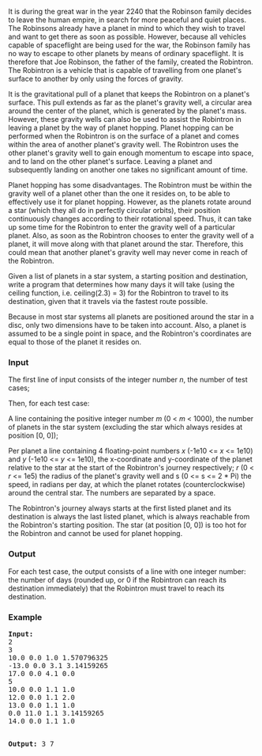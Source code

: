 <p>It is during the great war in the year 2240 that the Robinson family decides to leave the human
empire, in search for more peaceful and quiet places. The Robinsons already have a planet in
mind to which they wish to travel and want to get there as soon as possible. However, because
all vehicles capable of spaceflight are being used for the war, the Robinson family has no way to
escape to other planets by means of ordinary spaceflight. It is therefore that Joe Robinson, the
father of the family, created the Robintron. The Robintron is a vehicle that is capable of travelling
from one planet's surface to another by only using the forces of gravity.
</p><p>It is the gravitational pull of a planet that keeps the Robintron on a planet's surface. This
pull extends as far as the planet's gravity well, a circular area around the center of the planet,
which is generated by the planet's mass. However, these gravity wells can also be used to assist
the Robintron in leaving a planet by the way of planet hopping. Planet hopping can be performed
when the Robintron is on the surface of a planet and comes within the area of another planet's
gravity well. The Robintron uses the other planet's gravity well to gain enough momentum to
escape into space, and to land on the other planet's surface. Leaving a planet and subsequently
landing on another one takes no significant amount of time.
</p><p>Planet hopping has some disadvantages. The Robintron must be within the gravity well of a
planet other than the one it resides on, to be able to effectively use it for planet hopping. However,
as the planets rotate around a star (which they all do in perfectly circular orbits), their position
continuously changes according to their rotational speed. Thus, it can take up some time for the
Robintron to enter the gravity well of a particular planet. Also, as soon as the Robintron chooses
to enter the gravity well of a planet, it will move along with that planet around the star. Therefore,
this could mean that another planet's gravity well may never come in reach of the Robintron.
</p><p>Given a list of planets in a star system, a starting position and destination, write a program
that determines how many days it will take (using the ceiling function, i.e. ceiling(2.3) = 3) for
the Robintron to travel to its destination, given that it travels via the fastest route possible.
</p><p>Because in most star systems all planets are positioned around the star in a disc, only two
dimensions have to be taken into account. Also, a planet is assumed to be a single point in space,
and the Robintron's coordinates are equal to those of the planet it resides on.</p>
<h3>Input</h3>
<p>The first line of input consists of the integer number <i>n</i>, the number of test cases;
</p><p>Then, for each test case:
</p><p>A line containing the positive integer number <i>m</i> (0 &lt; <i>m</i> &lt; 1000), the number of planets
in the star system (excluding the star which always resides at position [0, 0]);
</p><p>Per planet a line containing 4 floating-point numbers <i>x</i> (-1e10 &lt;= <i>x</i> &lt;= 1e10) and <i>y</i> (-1e10 &lt;= <i>y</i> &lt;=
1e10), the x-coordinate and y-coordinate of the planet relative to the star at the start of
the Robintron's journey respectively; <i>r</i> (0 &lt; <i>r</i> &lt;= 1e5) the radius of the planet's gravity
well and s (0 &lt;= s &lt;= 2 * Pi) the speed, in radians per day, at which the planet rotates
(counterclockwise) around the central star. The numbers are separated by a space.
</p><p>The Robintron's journey always starts at the first listed planet and its destination is always
the last listed planet, which is always reachable from the Robintron's starting position. The star
(at position [0, 0]) is too hot for the Robintron and cannot be used for planet hopping.</p>
<h3>Output</h3>
<p>For each test case, the output consists of a line with one integer number: the number of days
(rounded up, or 0 if the Robintron can reach its destination immediately) that the Robintron
must travel to reach its destination.</p>
<h3>Example</h3>
<pre><b>Input:</b>
2
3
10.0 0.0 1.0 1.570796325
-13.0 0.0 3.1 3.14159265
17.0 0.0 4.1 0.0
5
10.0 0.0 1.1 1.0
12.0 0.0 1.1 2.0
13.0 0.0 1.1 1.0
0.0 11.0 1.1 3.14159265
14.0 0.0 1.1 1.0

<b>Output:</b>
3
7
</pre>